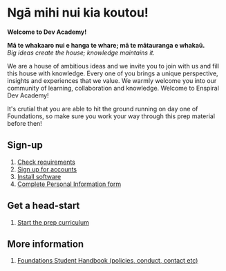 # Ngā mihi nui kia koutou!
**Welcome to Dev Academy!**

__Mā te whakaaro nui e hanga te whare; mā te mātauranga e whakaū.__  
_Big ideas create the house; knowledge maintains it._

We are a house of ambitious ideas and we invite you to join with us and fill this house with knowledge. Every one of you brings a unique perspective, insights and experiences that we value. We warmly welcome you into our community of learning, collaboration and knowledge. Welcome to Enspiral Dev Academy!

It's crutial that you are able to hit the ground running on day one of Foundations, so make sure you work your way through this prep material before then!

## Sign-up
1. [Check requirements](/requirements.md)
2. [Sign up for accounts](/accounts.md)
3. [Install software](/install-software.md)
4. [Complete Personal Information form](https://docs.google.com/forms/d/e/1FAIpQLSeOe6FzgbfOmtG6xYeO3-IVN9DTkwRi0zG6V909o1vuPUNa5w/viewform)


## Get a head-start
1. [Start the prep curriculum](prep-curriculum/README.md)


## More information
1. [Foundations Student Handbook (policies, conduct, contact etc)](handbook/README.md)
